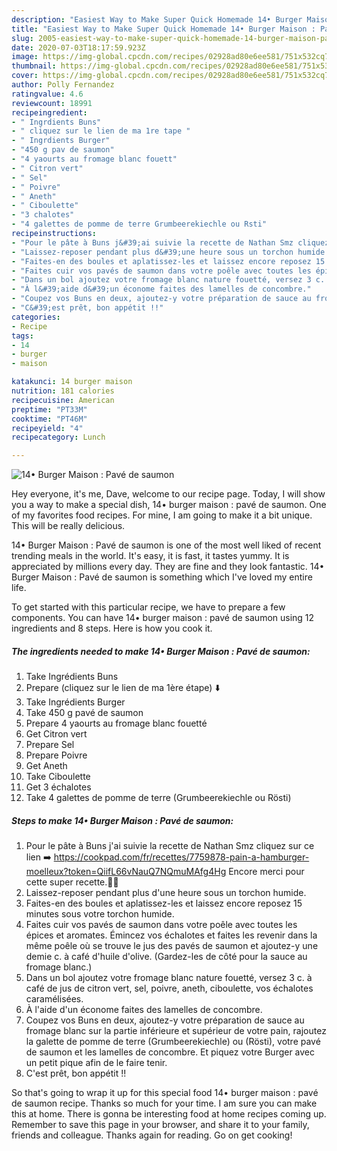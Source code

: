 ```yaml
---
description: "Easiest Way to Make Super Quick Homemade 14• Burger Maison : Pavé de saumon"
title: "Easiest Way to Make Super Quick Homemade 14• Burger Maison : Pavé de saumon"
slug: 2005-easiest-way-to-make-super-quick-homemade-14-burger-maison-pave-de-saumon
date: 2020-07-03T18:17:59.923Z
image: https://img-global.cpcdn.com/recipes/02928ad80e6ee581/751x532cq70/14•-burger-maison-pave-de-saumon-photo-principale-de-la-recette.jpg
thumbnail: https://img-global.cpcdn.com/recipes/02928ad80e6ee581/751x532cq70/14•-burger-maison-pave-de-saumon-photo-principale-de-la-recette.jpg
cover: https://img-global.cpcdn.com/recipes/02928ad80e6ee581/751x532cq70/14•-burger-maison-pave-de-saumon-photo-principale-de-la-recette.jpg
author: Polly Fernandez
ratingvalue: 4.6
reviewcount: 18991
recipeingredient:
- " Ingrdients Buns"
- " cliquez sur le lien de ma 1re tape "
- " Ingrdients Burger"
- "450 g pav de saumon"
- "4 yaourts au fromage blanc fouett"
- " Citron vert"
- " Sel"
- " Poivre"
- " Aneth"
- " Ciboulette"
- "3 chalotes"
- "4 galettes de pomme de terre Grumbeerekiechle ou Rsti"
recipeinstructions:
- "Pour le pâte à Buns j&#39;ai suivie la recette de Nathan Smz cliquez sur ce lien ➡️ https://cookpad.com/fr/recettes/7759878-pain-a-hamburger-moelleux?token=QiifL66vNauQ7NQmuMAfg4Hg Encore merci pour cette super recette.👍🏼"
- "Laissez-reposer pendant plus d&#39;une heure sous un torchon humide."
- "Faites-en des boules et aplatissez-les et laissez encore reposez 15 minutes sous votre torchon humide."
- "Faites cuir vos pavés de saumon dans votre poêle avec toutes les épices et aromates. Émincez vos échalotes et faites les revenir dans la même poêle où se trouve le jus des pavés de saumon et ajoutez-y une demie c. à café d&#39;huile d&#39;olive. (Gardez-les de côté pour la sauce au fromage blanc.)"
- "Dans un bol ajoutez votre fromage blanc nature fouetté, versez 3 c. à café de jus de citron vert, sel, poivre, aneth, ciboulette, vos échalotes caramélisées."
- "À l&#39;aide d&#39;un économe faites des lamelles de concombre."
- "Coupez vos Buns en deux, ajoutez-y votre préparation de sauce au fromage blanc sur la partie inférieure et supérieur de votre pain, rajoutez la galette de pomme de terre (Grumbeerekiechle) ou (Rösti), votre pavé de saumon et les lamelles de concombre. Et piquez votre Burger avec un petit pique afin de le faire tenir."
- "C&#39;est prêt, bon appétit !!"
categories:
- Recipe
tags:
- 14
- burger
- maison

katakunci: 14 burger maison 
nutrition: 181 calories
recipecuisine: American
preptime: "PT33M"
cooktime: "PT46M"
recipeyield: "4"
recipecategory: Lunch

---
```



![14• Burger Maison : Pavé de saumon](https://img-global.cpcdn.com/recipes/02928ad80e6ee581/751x532cq70/14•-burger-maison-pave-de-saumon-photo-principale-de-la-recette.jpg)

Hey everyone, it's me, Dave, welcome to our recipe page. Today, I will show you a way to make a special dish, 14• burger maison : pavé de saumon. One of my favorites food recipes. For mine, I am going to make it a bit unique. This will be really delicious.



14• Burger Maison : Pavé de saumon is one of the most well liked of recent trending meals in the world. It's easy, it is fast, it tastes yummy. It is appreciated by millions every day. They are fine and they look fantastic. 14• Burger Maison : Pavé de saumon is something which I've loved my entire life.


To get started with this particular recipe, we have to prepare a few components. You can have 14• burger maison : pavé de saumon using 12 ingredients and 8 steps. Here is how you cook it.

<!--inarticleads1-->

##### The ingredients needed to make 14• Burger Maison : Pavé de saumon:

1. Take  Ingrédients Buns
1. Prepare  (cliquez sur le lien de ma 1ère étape) ⬇️
1. Take  Ingrédients Burger
1. Take 450 g pavé de saumon
1. Prepare 4 yaourts au fromage blanc fouetté
1. Get  Citron vert
1. Prepare  Sel
1. Prepare  Poivre
1. Get  Aneth
1. Take  Ciboulette
1. Get 3 échalotes
1. Take 4 galettes de pomme de terre (Grumbeerekiechle ou Rösti)




<!--inarticleads2-->

##### Steps to make 14• Burger Maison : Pavé de saumon:

1. Pour le pâte à Buns j&#39;ai suivie la recette de Nathan Smz cliquez sur ce lien ➡️ https://cookpad.com/fr/recettes/7759878-pain-a-hamburger-moelleux?token=QiifL66vNauQ7NQmuMAfg4Hg Encore merci pour cette super recette.👍🏼
1. Laissez-reposer pendant plus d&#39;une heure sous un torchon humide.
1. Faites-en des boules et aplatissez-les et laissez encore reposez 15 minutes sous votre torchon humide.
1. Faites cuir vos pavés de saumon dans votre poêle avec toutes les épices et aromates. Émincez vos échalotes et faites les revenir dans la même poêle où se trouve le jus des pavés de saumon et ajoutez-y une demie c. à café d&#39;huile d&#39;olive. (Gardez-les de côté pour la sauce au fromage blanc.)
1. Dans un bol ajoutez votre fromage blanc nature fouetté, versez 3 c. à café de jus de citron vert, sel, poivre, aneth, ciboulette, vos échalotes caramélisées.
1. À l&#39;aide d&#39;un économe faites des lamelles de concombre.
1. Coupez vos Buns en deux, ajoutez-y votre préparation de sauce au fromage blanc sur la partie inférieure et supérieur de votre pain, rajoutez la galette de pomme de terre (Grumbeerekiechle) ou (Rösti), votre pavé de saumon et les lamelles de concombre. Et piquez votre Burger avec un petit pique afin de le faire tenir.
1. C&#39;est prêt, bon appétit !!




So that's going to wrap it up for this special food 14• burger maison : pavé de saumon recipe. Thanks so much for your time. I am sure you can make this at home. There is gonna be interesting food at home recipes coming up. Remember to save this page in your browser, and share it to your family, friends and colleague. Thanks again for reading. Go on get cooking!
